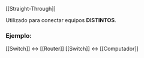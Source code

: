 [[Straight-Through]]

Utilizado para conectar equipos **DISTINTOS**. 

### Ejemplo:
[[Switch]] <-> [[Router]]
[[Switch]] <-> [[Computador]]


